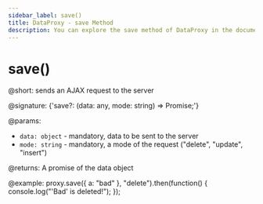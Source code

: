```yaml
---
sidebar_label: save()
title: DataProxy - save Method 
description: You can explore the save method of DataProxy in the documentation of the DHTMLX JavaScript UI library. Browse developer guides and API reference, try out code examples and live demos, and download a free 30-day evaluation version of DHTMLX Suite 7.
---
```


# save()

@short: sends an AJAX request to the server

@signature: {'save?: (data: any, mode: string) => Promise<any>;'}

@params:
- `data: object` - mandatory, data to be sent to the server
- `mode: string` - mandatory, a mode of the request ("delete", "update", "insert")

@returns:
A promise of the data object

@example:
proxy.save({ a: "bad" }, "delete").then(function() {
   console.log("'Bad' is deleted!");
});
